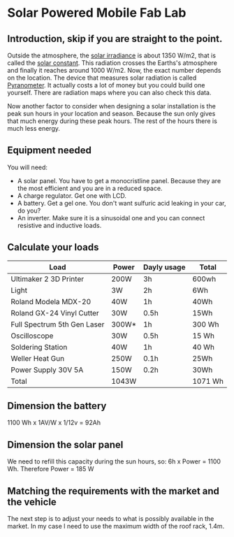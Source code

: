 # Solar Powered Mobile Fab Lab

## Introduction, skip if you are straight to the point.
Outside the atmosphere, the [solar irradiance](https://en.wikipedia.org/wiki/Solar_irradiance) is about 1350 W/m2, that is called the [solar constant](https://en.wikipedia.org/wiki/Solar_constant). This radiation crosses the Earths's atmosphere and finally it reaches around 1000 W/m2. Now, the exact number depends on the location. The device that measures solar radiation is called [Pyranometer](https://en.wikipedia.org/wiki/Pyranometer). It actually costs a lot of money but you could build one yourself. There are radiation maps where you can also check this data.

Now another factor to consider when designing a solar installation is the peak sun hours in your location and season. Because the sun only gives that much energy during these peak hours. The rest of the hours there is much less energy.

## Equipment needed
You will need:
* A solar panel. You have to get a monocristline panel. Because they are the most efficient and you are in a reduced space.
* A charge regulator. Get one with LCD.
* A battery. Get a gel one. You don't want sulfuric acid leaking in your car, do you?
* An inverter. Make sure it is a sinusoidal one and you can connect resistive and inductive loads.

## Calculate your loads

| Load | Power | Dayly usage | Total |
|------------------------|-------| ---| ---|
| Ultimaker 2 3D Printer | 200W | 3h | 600wh
| Light | 3W | 2h | 6Wh
| Roland Modela MDX-20 | 40W | 1h | 40Wh
| Roland GX-24 Vinyl Cutter | 30W | 0.5h | 15Wh
| Full Spectrum 5th Gen Laser | 300W* | 1h | 300 Wh
| Oscilloscope | 30W | 0.5h | 15 Wh
| Soldering Station | 40W | 1h | 40 Wh
| Weller Heat Gun | 250W | 0.1h | 25Wh
| Power Supply 30V 5A | 150W | 0.2h | 30Wh
| Total | 1043W |  | 1071 Wh

## Dimension the battery
1100 Wh x 1AV/W x 1/12v = 92Ah

## Dimension the solar panel
We need to refill this capacity during the sun hours, so: 6h x Power = 1100 Wh. Therefore Power = 185 W

## Matching the requirements with the market and the vehicle
The next step is to adjust your needs to what is possibly available in the market. In my case I need to use the maximum width of the roof rack, 1.4m.


